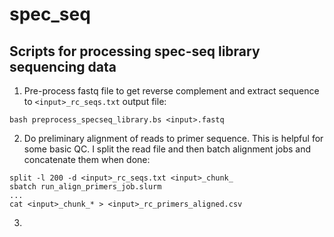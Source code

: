 # spec_seq
## Scripts for processing spec-seq library sequencing data
1. Pre-process fastq file to get reverse complement and extract sequence to ```<input>_rc_seqs.txt``` output file:
```
bash preprocess_specseq_library.bs <input>.fastq
```
2. Do preliminary alignment of reads to primer sequence. This is helpful for some basic QC. I split the read file and then batch alignment jobs and concatenate them when done:
```
split -l 200 -d <input>_rc_seqs.txt <input>_chunk_
sbatch run_align_primers_job.slurm
...
cat <input>_chunk_* > <input>_rc_primers_aligned.csv
```
3. 

